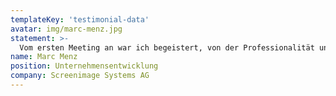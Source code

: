 ```yaml
---
templateKey: 'testimonial-data'
avatar: img/marc-menz.jpg
statement: >-
  Vom ersten Meeting an war ich begeistert, von der Professionalität und der Zielstrebigkeit mit der Apptiva das Projekt anging. Für mich ist die Zusammenarbeit ein absoluter Glücksfall sowohl technisch als auch menschlich.
name: Marc Menz
position: Unternehmensentwicklung
company: Screenimage Systems AG
---
```

